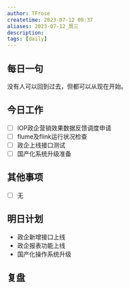 ```yaml
---
author: TFrose
createtime: 2023-07-12 09:37
aliases: 2023-07-12_周三
description:
tags: [daily]
---
```


## 每日一句
没有人可以回到过去，但都可以从现在开始。

## 今日工作
- [ ] IOP政企营销效果数据反馈调度申请
- [ ] flume及flink运行状况检查
- [ ] 政企上线接口测试
- [ ] 国产化系统升级准备

## 其他事项
- [ ] 无

## 明日计划
- 政企新增接口上线
- 政企报表功能上线
- 国产化操作系统升级

## 复盘

